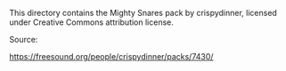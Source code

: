 This directory contains the Mighty Snares pack by crispydinner,
licensed under Creative Commons attribution license.

Source:

https://freesound.org/people/crispydinner/packs/7430/